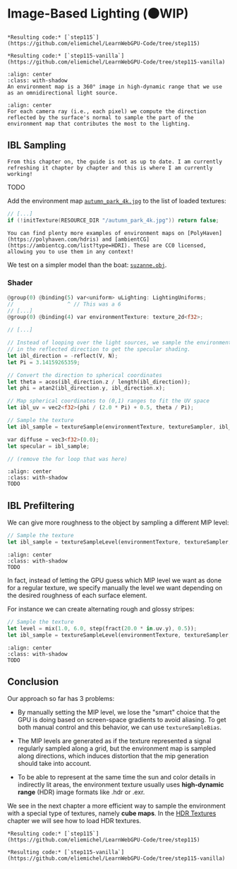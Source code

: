 Image-Based Lighting (🟠WIP)
====================

````{tab} With webgpu.hpp
*Resulting code:* [`step115`](https://github.com/eliemichel/LearnWebGPU-Code/tree/step115)
````

````{tab} Vanilla webgpu.h
*Resulting code:* [`step115-vanilla`](https://github.com/eliemichel/LearnWebGPU-Code/tree/step115-vanilla)
````

```{figure} /images/autumn_park.webp
:align: center
:class: with-shadow
An environment map is a 360° image in high-dynamic range that we use as an omnidirectional light source.
```

```{figure} /images/ibl-coords.png
:align: center
For each camera ray (i.e., each pixel) we compute the direction reflected by the surface's normal to sample the part of the environment map that contributes the most to the lighting.
```

IBL Sampling
------------

```{admonition} 🚧 WIP
From this chapter on, the guide is not as up to date. I am currently refreshing it chapter by chapter and this is where I am currently working!
```

TODO

Add the environment map [`autumn_park_4k.jpg`](../../data/autumn_park_4k.jpg) to the list of loaded textures:

```C++
// [...]
if (!initTexture(RESOURCE_DIR "/autumn_park_4k.jpg")) return false;
```

```{note}
You can find plenty more examples of environment maps on [PolyHaven](https://polyhaven.com/hdris) and [ambientCG](https://ambientcg.com/list?type=HDRI). These are CC0 licensed, allowing you to use them in any context!
```

We test on a simpler model than the boat: [`suzanne.obj`](../../data/suzanne.obj).

### Shader

```rust
@group(0) @binding(5) var<uniform> uLighting: LightingUniforms;
//                 ^ // This was a 6
// [...]
@group(0) @binding(4) var environmentTexture: texture_2d<f32>;

// [...]

// Instead of looping over the light sources, we sample the environment map
// in the reflected direction to get the specular shading.
let ibl_direction = -reflect(V, N);
let Pi = 3.14159265359;

// Convert the direction to spherical coordinates
let theta = acos(ibl_direction.z / length(ibl_direction));
let phi = atan2(ibl_direction.y, ibl_direction.x);

// Map spherical coordinates to (0,1) ranges to fit the UV space
let ibl_uv = vec2<f32>(phi / (2.0 * Pi) + 0.5, theta / Pi);

// Sample the texture
let ibl_sample = textureSample(environmentTexture, textureSampler, ibl_uv).rgb;

var diffuse = vec3<f32>(0.0);
let specular = ibl_sample;

// (remove the for loop that was here)
```

```{figure} /images/envmap-ldr.png
:align: center
:class: with-shadow
TODO
```

IBL Prefiltering
----------------

We can give more roughness to the object by sampling a different MIP level:

```rust
// Sample the texture
let ibl_sample = textureSampleLevel(environmentTexture, textureSampler, ibl_uv, 6.0).rgb;
```

```{figure} /images/envmap-ldr-rough.png
:align: center
:class: with-shadow
TODO
```

In fact, instead of letting the GPU guess which MIP level we want as done for a regular texture, we specify manually the level we want depending on the desired roughness of each surface element.

For instance we can create alternating rough and glossy stripes:

```rust
// Sample the texture
let level = mix(1.0, 6.0, step(fract(20.0 * in.uv.y), 0.5));
let ibl_sample = textureSampleLevel(environmentTexture, textureSampler, ibl_uv, level).rgb;
```

```{figure} /images/envmap-ldr-stripes.png
:align: center
:class: with-shadow
TODO
```

Conclusion
----------

Our approach so far has 3 problems:

 - By manually setting the MIP level, we lose the "smart" choice that the GPU is doing based on screen-space gradients to avoid aliasing. To get both manual control and this behavior, we can use  `textureSampleBias`.

 - The MIP levels are generated as if the texture represented a signal regularly sampled along a grid, but the environment map is sampled along directions, which induces distortion that the mip generation should take into account.

 - To be able to represent at the same time the sun and color details in indirectly lit areas, the environment texture usually uses **high-dynamic range** (HDR) image formats like .hdr or .exr.

We see in the next chapter a more efficient way to sample the environment with a special type of textures, namely **cube maps**. In the [HDR Textures](../../advanced-techniques/hdr-textures.md) chapter we will see how to load HDR textures.

````{tab} With webgpu.hpp
*Resulting code:* [`step115`](https://github.com/eliemichel/LearnWebGPU-Code/tree/step115)
````

````{tab} Vanilla webgpu.h
*Resulting code:* [`step115-vanilla`](https://github.com/eliemichel/LearnWebGPU-Code/tree/step115-vanilla)
````
